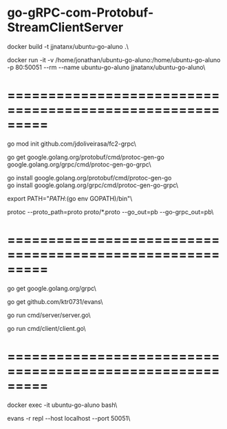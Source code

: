# go-gRPC-com-Protobuf-StreamClientServer


docker build -t jjnatanx/ubuntu-go-aluno .\

docker run -it -v /home/jonathan/ubuntu-go-aluno:/home/ubuntu-go-aluno -p 80:50051 --rm --name ubuntu-go-aluno jjnatanx/ubuntu-go-aluno\

# =========================================================

go mod init github.com/jdoliveirasa/fc2-grpc\

go get google.golang.org/protobuf/cmd/protoc-gen-go google.golang.org/grpc/cmd/protoc-gen-go-grpc\

go install google.golang.org/protobuf/cmd/protoc-gen-go\
go install google.golang.org/grpc/cmd/protoc-gen-go-grpc\

export PATH="$PATH:$(go env GOPATH)/bin"\

protoc --proto_path=proto proto/*.proto --go_out=pb --go-grpc_out=pb\

# =========================================================

go get google.golang.org/grpc\

go get github.com/ktr0731/evans\

go run cmd/server/server.go\

go run cmd/client/client.go\

# =========================================================

docker exec -it ubuntu-go-aluno bash\

evans -r repl --host localhost --port 50051\